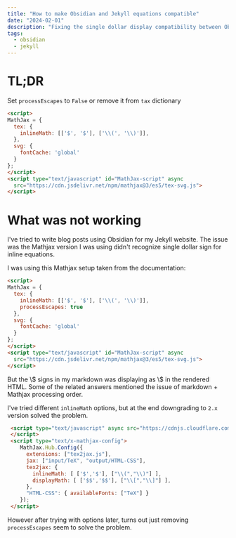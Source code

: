```yaml
---
title: "How to make Obsidian and Jekyll equations compatible"
date: "2024-02-01"
description: "Fixing the single dollar display compatibility between Obsidian and Jekyll"
tags:
  - obsidian
  - jekyll
---
```



# TL;DR
Set `processEscapes` to `False` or remove it from `tax` dictionary
```html
<script>
MathJax = {
  tex: {
    inlineMath: [['$', '$'], ['\\(', '\\)']],
  },
  svg: {
    fontCache: 'global'
  }
};
</script>
<script type="text/javascript" id="MathJax-script" async
  src="https://cdn.jsdelivr.net/npm/mathjax@3/es5/tex-svg.js">
</script>
```

# What was not working
I've tried to write blog posts using Obsidian for my Jekyll website. The issue was the Mathjax version I was using didn't recognize single dollar sign for inline equations.

I was using this Mathjax setup taken from the documentation:

```html
<script>
MathJax = {
  tex: {
    inlineMath: [['$', '$'], ['\\(', '\\)']],
    processEscapes: true
  },
  svg: {
    fontCache: 'global'
  }
};
</script>
<script type="text/javascript" id="MathJax-script" async
  src="https://cdn.jsdelivr.net/npm/mathjax@3/es5/tex-svg.js">
</script>
```
But the \\$ signs in my markdown was displaying as \\$ in the rendered HTML. Some of the related answers mentioned the issue of markdown + Mathjax processing order. 

I've tried different `inlineMath` options, but at the end downgrading to `2.x` version solved the problem. 
```html
 <script type="text/javascript" async src="https://cdnjs.cloudflare.com/ajax/libs/mathjax/2.7.6/MathJax.js?config=TeX-MML-AM_CHTML">
 </script>
 <script type="text/x-mathjax-config">
    MathJax.Hub.Config({
      extensions: ["tex2jax.js"],
      jax: ["input/TeX", "output/HTML-CSS"],
      tex2jax: {
        inlineMath: [ ['$','$'], ["\\(","\\)"] ],
        displayMath: [ ['$$','$$'], ["\\[","\\]"] ],
      },
      "HTML-CSS": { availableFonts: ["TeX"] }
    });
 </script>
```

However after trying with options later, turns out just removing `processEscapes` seem to solve the problem.